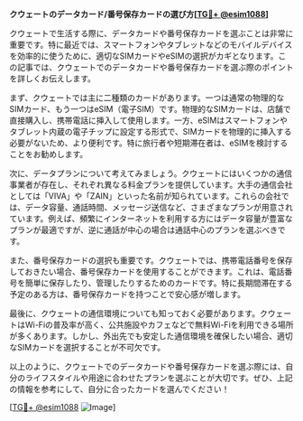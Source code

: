 **クウェートのデータカード/番号保存カードの選び方[[TG💪+ @esim1088](https://t.me/s/esim1088)]**

クウェートで生活する際に、データカードや番号保存カードを選ぶことは非常に重要です。特に最近では、スマートフォンやタブレットなどのモバイルデバイスを効率的に使うために、適切なSIMカードやeSIMの選択がカギとなります。この記事では、クウェートでのデータカードや番号保存カードを選ぶ際のポイントを詳しくお伝えします。

まず、クウェートでは主に二種類のカードがあります。一つは通常の物理的なSIMカード、もう一つはeSIM（電子SIM）です。物理的なSIMカードは、店舗で直接購入し、携帯電話に挿入して使用します。一方、eSIMはスマートフォンやタブレット内蔵の電子チップに設定する形式で、SIMカードを物理的に挿入する必要がないため、より便利です。特に旅行者や短期滞在者は、eSIMを検討することをお勧めします。

次に、データプランについて考えてみましょう。クウェートにはいくつかの通信事業者が存在し、それぞれ異なる料金プランを提供しています。大手の通信会社としては「VIVA」や「ZAIN」といった名前が知られています。これらの会社では、データ容量、通話時間、メッセージ送信など、さまざまなプランが用意されています。例えば、頻繁にインターネットを利用する方にはデータ容量が豊富なプランが最適ですが、逆に通話が中心の場合は通話中心のプランを選ぶべきです。

また、番号保存カードの選択も重要です。クウェートでは、携帯電話番号を保存しておきたい場合、番号保存カードを使用することができます。これは、電話番号を簡単に保存したり、管理したりするためのカードです。特に長期間滞在する予定のある方は、番号保存カードを持つことで安心感が増します。

最後に、クウェートの通信環境についても知っておく必要があります。クウェートはWi-Fiの普及率が高く、公共施設やカフェなどで無料Wi-Fiを利用できる場所が多くあります。しかし、外出先でも安定した通信環境を確保したい場合、適切なSIMカードを選択することが不可欠です。

以上のように、クウェートでのデータカードや番号保存カードを選ぶ際には、自分のライフスタイルや用途に合わせたプランを選ぶことが大切です。ぜひ、上記の情報を参考にして、自分に合ったカードを選んでください！

[[TG💪+ @esim1088](https://t.me/s/esim1088) ![Image](https://i.postimg.cc/Y0z9fWf4/image.png)]